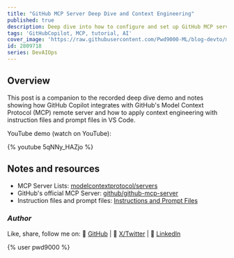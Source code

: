 ```yaml
---
title: "GitHub MCP Server Deep Dive and Context Engineering"
published: true
description: Deep dive into how to configure and set up GitHub MCP server locally as well as using the remote server. Exploring the features and capabilities as well as a look at context engineering using VS Code Instruction Files, and Prompt Files to enhance the usage of GitHub Copilot along with GitHub's MCP server.
tags: 'GitHubCopilot, MCP, tutorial, AI'
cover_image: 'https://raw.githubusercontent.com/Pwd9000-ML/blog-devto/main/posts/2025/DevAIOps-GitHub-MCP-Deep-Dive/assets/main.png'
id: 2809718
series: DevAIOps
---
```


## Overview

This post is a companion to the recorded deep dive demo and notes showing how GitHub Copilot integrates with GitHub's Model Context Protocol (MCP) remote server and how to apply context engineering with instruction files and prompt files in VS Code.

YouTube demo (watch on YouTube):

{% youtube 5qNNy_HAZjo %}

## Notes and resources

- MCP Server Lists: [modelcontextprotocol/servers](https://github.com/modelcontextprotocol/servers)
- GitHub's official MCP Server: [github/github-mcp-server](https://github.com/github/github-mcp-server)
- Instruction files and prompt files: [Instructions and Prompt Files](https://docs.github.com/en/copilot/how-tos/configure-custom-instructions/add-repository-instructions)

### _Author_

Like, share, follow me on: :octopus: [GitHub](https://github.com/Pwd9000-ML) | :penguin: [X/Twitter](https://x.com/pwd9000) | :space_invader: [LinkedIn](https://www.linkedin.com/in/marcel-l-61b0a96b/)

{% user pwd9000 %}
